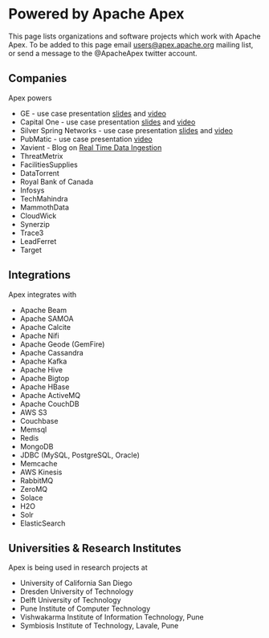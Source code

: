 # Powered by Apache Apex

This page lists organizations and software projects which work with Apache Apex. To be added to this page email users@apex.apache.org mailing list, or send a message to the @ApacheApex twitter account.


## Companies

Apex powers

* GE - use case presentation <a href="http://www.slideshare.net/ApacheApex/ge-iot-predix-time-series-data-ingestion-service-using-apache-apex-hadoop">slides</a> and <a href="https://www.youtube.com/watch?v=hmaSkXhHNu0">video</a> 
* Capital One - use case presentation <a href="http://www.slideshare.net/ApacheApex/capital-ones-next-generation-decision-in-less-than-2-ms">slides</a> and <a href="https://www.youtube.com/watch?v=98EW5NGM3u0">video</a> 
* Silver Spring Networks - use case presentation <a href="http://www.slideshare.net/ApacheApex/iot-big-data-ingestion-and-processing-in-hadoop-by-silver-spring-networks">slides</a> and <a href="https://www.youtube.com/watch?v=8VORISKeSjI">video</a>
* PubMatic - use case presentation <a href="https://www.youtube.com/watch?v=JSXpgfQFcU8">video</a>
* Xavient - Blog on <a href="https://techblog.xavient.com/real-time-data-ingestion-dip-apache-apex-co-dev-opportunity/"> Real Time Data Ingestion</a>
* ThreatMetrix
* FacilitiesSupplies
* DataTorrent
* Royal Bank of Canada
* Infosys
* TechMahindra
* MammothData
* CloudWick
* Synerzip
* Trace3
* LeadFerret
* Target


## Integrations

Apex integrates with

* Apache Beam
* Apache SAMOA
* Apache Calcite
* Apache Nifi
* Apache Geode (GemFire)
* Apache Cassandra
* Apache Kafka
* Apache Hive
* Apache Bigtop
* Apache HBase
* Apache ActiveMQ
* Apache CouchDB
* AWS S3
* Couchbase
* Memsql
* Redis
* MongoDB
* JDBC (MySQL, PostgreSQL, Oracle)
* Memcache
* AWS Kinesis
* RabbitMQ
* ZeroMQ
* Solace
* H2O
* Solr
* ElasticSearch


## Universities & Research Institutes

Apex is being used in research projects at

* University of California San Diego
* Dresden University of Technology
* Delft University of Technology
* Pune Institute of Computer Technology
* Vishwakarma Institute of Information Technology, Pune
* Symbiosis Institute of Technology, Lavale, Pune
